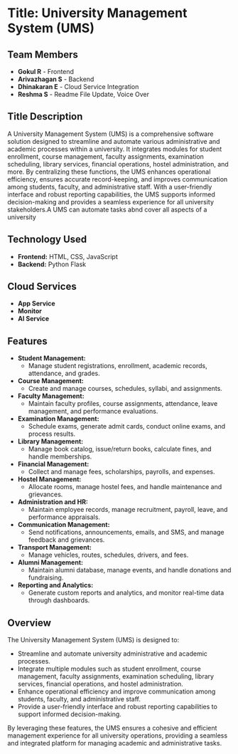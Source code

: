 #  Title: University Management System (UMS)

## Team Members
- **Gokul R** - Frontend
- **Arivazhagan S** - Backend
- **Dhinakaran E** - Cloud Service Integration
- **Reshma S** - Readme File Update, Voice Over

## Title Description
A University Management System (UMS) is a comprehensive software solution designed to streamline and automate various administrative and academic processes within a university. It integrates modules for student enrollment, course management, faculty assignments, examination scheduling, library services, financial operations, hostel administration, and more. By centralizing these functions, the UMS enhances operational efficiency, ensures accurate record-keeping, and improves communication among students, faculty, and administrative staff. With a user-friendly interface and robust reporting capabilities, the UMS supports informed decision-making and provides a seamless experience for all university stakeholders.A UMS can automate tasks abnd cover all aspects of a university
## Technology Used
- **Frontend:** HTML, CSS, JavaScript
- **Backend:** Python Flask

## Cloud Services
- **App Service**
- **Monitor**
- **AI Service**

## Features
- **Student Management:**
  - Manage student registrations, enrollment, academic records, attendance, and grades.
- **Course Management:**
  - Create and manage courses, schedules, syllabi, and assignments.
- **Faculty Management:**
  - Maintain faculty profiles, course assignments, attendance, leave management, and performance evaluations.
- **Examination Management:**
  - Schedule exams, generate admit cards, conduct online exams, and process results.
- **Library Management:**
  - Manage book catalog, issue/return books, calculate fines, and handle memberships.
- **Financial Management:**
  - Collect and manage fees, scholarships, payrolls, and expenses.
- **Hostel Management:**
  - Allocate rooms, manage hostel fees, and handle maintenance and grievances.
- **Administration and HR:**
  - Maintain employee records, manage recruitment, payroll, leave, and performance appraisals.
- **Communication Management:**
  - Send notifications, announcements, emails, and SMS, and manage feedback and grievances.
- **Transport Management:**
  - Manage vehicles, routes, schedules, drivers, and fees.
- **Alumni Management:**
  - Maintain alumni database, manage events, and handle donations and fundraising.
- **Reporting and Analytics:**
  - Generate custom reports and analytics, and monitor real-time data through dashboards.

## Overview
The University Management System (UMS) is designed to:
- Streamline and automate university administrative and academic processes.
- Integrate multiple modules such as student enrollment, course management, faculty assignments, examination scheduling, library services, financial operations, and hostel administration.
- Enhance operational efficiency and improve communication among students, faculty, and administrative staff.
- Provide a user-friendly interface and robust reporting capabilities to support informed decision-making.

By leveraging these features, the UMS ensures a cohesive and efficient management experience for all university operations, providing a seamless and integrated platform for managing academic and administrative tasks.


